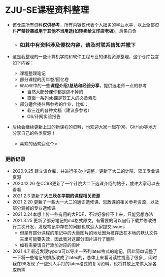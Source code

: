 # ZJU-SE课程资料整理

- 该仓库所有资料**仅供参考**，所有内容仅代表个人拙劣的学业水平，以上全部资料**严禁抄袭或用于其他不当用途(如转卖给文印店老板)**，后果自负
  - ### 如其中有资料涉及侵权内容，请及时联系告知并撤下
- 这是我整理的一些计算机学院和软件工程专业的课程资源整理，这个仓库包含如下内容：
  - 课程整理笔记
  - 部分课程的历年卷/回忆卷
  - `README`中的一些**课程介绍/总结和经验分享**，提供选老师一点的参考
    - 当然~~大部分课你都是逃不掉的~~ 
    - 直面一系列sb课是软工人的必备素质
  - 部分适合找往届参考的作业，比如：
    - 软三连的各种文档（建议多参考）
    - OS/计网实验报告
- 后续会继续更新上过的新课程的资料，也欢迎大家一起在98，GitHub等地方分享自己的各类资源！
  
  - 喜欢的话欢迎点个⭐ 

### 更新记录

- 2020.9.25 建立该仓库，并进行多次小调整，更新了大二的计院、软工专业课资源
- 2020.12.26 在CC98更新了一个计院大二下选课介绍的帖子，或许大家可以去看看
- 2021.2.3 更新了**大三秋冬学期的课程相关资源**
- 2021.2.20 更新了一些大一大二的通识选修课、思政课的相关参考资源，以及部分漏掉的专业选修课
- 2021.2.24本想上传一些有用的大PDF，不过好像传不上来，只能另想办法
- 2021.3.25 更新了部分笔记的md格式原文，有需要的可以自行下载并修改进行二次开发，发现笔记中存在的问题也欢迎大家提交issues
  - 但是有部分课程的笔记中的大量图片的地址因为被存放在本地的默认文件夹里可能要失效，因此我对这部分图片进行了删除
  - 如有需要请自行添加对应的图片
- 2021.4.7 最近发现typora可以导出一系列latex格式的笔记，因此简单调整了一下将一些笔记的排版改成了latex的，总体上来看可读性提高了很多,，同时我在98发现了一些别人手打的latex格式的复习资料，也将其放上来供大家各取所需